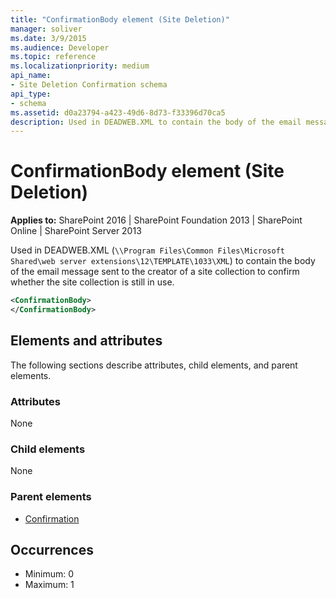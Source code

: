 ```yaml
---
title: "ConfirmationBody element (Site Deletion)"
manager: soliver
ms.date: 3/9/2015
ms.audience: Developer
ms.topic: reference
ms.localizationpriority: medium
api_name:
- Site Deletion Confirmation schema
api_type:
- schema
ms.assetid: d0a23794-a423-49d6-8d73-f33396d70ca5
description: Used in DEADWEB.XML to contain the body of the email message sent to the creator of a site collection to confirm whether the site collection is still in use.
---
```


# ConfirmationBody element (Site Deletion)

**Applies to:** SharePoint 2016 | SharePoint Foundation 2013 | SharePoint Online | SharePoint Server 2013

Used in DEADWEB.XML (`\\Program Files\Common Files\Microsoft Shared\web server extensions\12\TEMPLATE\1033\XML`) to contain the body of the email message sent to the creator of a site collection to confirm whether the site collection is still in use.

```XML
<ConfirmationBody>
</ConfirmationBody>
```

## Elements and attributes

The following sections describe attributes, child elements, and parent elements.

### Attributes

None

### Child elements

None

### Parent elements

- [Confirmation](confirmation-element-site-deletion.md)

## Occurrences

- Minimum: 0
- Maximum: 1

<br/>
